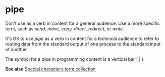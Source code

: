 # pipe

Don't use as a verb in content for a general audience. Use a more specific term, such as *send, move, copy, direct, redirect*, or *write*. 

It's OK to use *pipe* as
a verb in content for a technical audience to refer to routing data
from the standard output of one process to the standard input
of another.

The symbol for a pipe in programming content is a vertical bar ( | ).

**See also** [Special characters term collection](/style-guide/a-z-word-list-term-collections/term-collections/special-characters)

